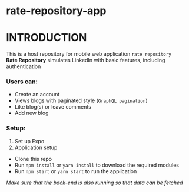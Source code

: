 # rate-repository-app
# INTRODUCTION
This is a host repository for mobile web application `rate repository`\
**Rate Repository** simulates LinkedIn with basic features, including authentication

### Users can:
- Create an account
- Views blogs with paginated style (`GraphQL pagination`)
- Like blog(s) or leave comments
- Add new blog

### Setup:
1. Set up Expo
2. Application setup
- Clone this repo
- Run `npm install` or `yarn install` to download the required modules
- Run `npm start` or `yarn start` to run the application

_Make sure that the back-end is also running so that data can be fetched_
